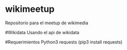# wikimeetup
Repositorio para el meetup de wikimedia


#Wikidata
Usando el api de wikidata

#Requerimientos
Python3
requests (pip3 install requests)